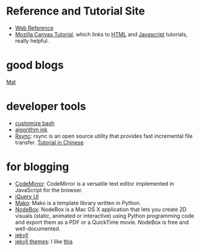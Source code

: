 # Reference and Tutorial Site
* [Web Reference](http://www.webreference.com/)
* [Mozilla Canvas Tutorial](https://developer.mozilla.org/en-US/docs/Web/API/Canvas_API/Tutorial), which links to [HTML](https://developer.mozilla.org/en-US/docs/Web/HTML) and [Javascript](https://developer.mozilla.org/en-US/docs/Web/JavaScript) tutorials, really helpful.

# good blogs
[Mat](http://matthiasschuetz.com/en)

# developer tools
* [customize bash](http://bashrcgenerator.com/)
* [algorithm ink](http://azarask.in/projects/algorithm-ink/#d3c3be13)
* [Rsync](https://rsync.samba.org/): rsync is an open source utility that provides fast incremental file transfer. [Tutorial in Chinese](http://blog.sina.com.cn/s/blog_4b9b714a0100q34n.html)


# for blogging
* [CodeMirror](http://codemirror.net/): CodeMirror is a versatile text editor implemented in JavaScript for the browser.
* [jQuery UI](http://jqueryui.com/)
* [Mako](http://www.makotemplates.org/): Mako is a template library written in Python.
* [NodeBox](https://www.nodebox.net/code/index.php/Home): NodeBox is a Mac OS X application that lets you create 2D visuals (static, animated or interactive) using Python programming code and export them as a PDF or a QuickTime movie. NodeBox is free and well-documented.
* [jekyll](http://jekyllrb.com/)
* [jekyll themes](http://jekyllthemes.org/): I like [this](http://jekyllthemes.org/themes/midnight/)
